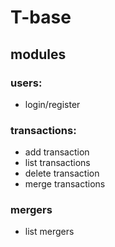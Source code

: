 # T-base

## modules

### users:

- login/register

### transactions:

- add transaction
- list transactions
- delete transaction
- merge transactions

### mergers

- list mergers
